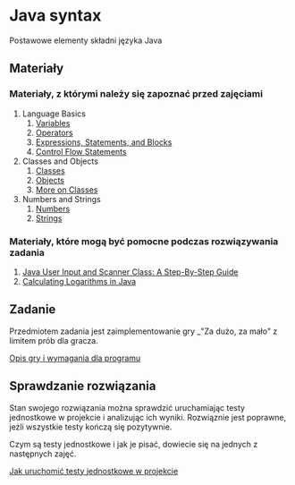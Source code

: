 # Java syntax

Postawowe elementy składni języka Java

## Materiały

### Materiały, z którymi należy się zapoznać przed zajęciami

1. Language Basics
   1. [Variables](https://docs.oracle.com/javase/tutorial/java/nutsandbolts/variables.html)
   1. [Operators](https://docs.oracle.com/javase/tutorial/java/nutsandbolts/operators.html)
   1. [Expressions, Statements, and Blocks](https://docs.oracle.com/javase/tutorial/java/nutsandbolts/expressions.html)
   1. [Control Flow Statements](https://docs.oracle.com/javase/tutorial/java/nutsandbolts/flow.html)
1. Classes and Objects
   1. [Classes](https://docs.oracle.com/javase/tutorial/java/javaOO/classes.html)
   1. [Objects](https://docs.oracle.com/javase/tutorial/java/javaOO/objects.html)
   1. [More on Classes](https://docs.oracle.com/javase/tutorial/java/javaOO/more.html)
1. Numbers and Strings
   1. [Numbers](https://docs.oracle.com/javase/tutorial/java/data/numbers.html)
   1. [Strings](https://docs.oracle.com/javase/tutorial/java/data/strings.html)

### Materiały, które mogą być pomocne podczas rozwiązywania zadania

1. [Java User Input and Scanner Class: A Step-By-Step Guide](https://careerkarma.com/blog/java-input/)
1. [Calculating Logarithms in Java](https://www.baeldung.com/java-logarithms)

## Zadanie

Przedmiotem zadania jest zaimplementowanie gry _"Za dużo, za mało" z limitem prób dla gracza.

[Opis gry i wymagania dla programu](./doc/task-requirements.md)

## Sprawdzanie rozwiązania

Stan swojego rozwiązania można sprawdzić uruchamiając testy jednostkowe w projekcie i analizując ich wyniki. 
Rozwiąznie jest poprawne, jeżli wszystkie testy kończą się pozytywnie.

Czym są testy jednostkowe i jak je pisać, dowiecie się na jednych z następnych zajęć.

[Jak uruchomić testy jednostkowe w projekcie](./doc/how-to-run-uinit-tests.md)

